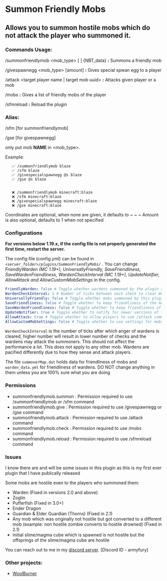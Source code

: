 # Summon Friendly Mobs

## Allows you to summon hostile mobs which do not attack the player who summoned it.

### Commands Usage:


/summonfriendlymob <mob_type> [<x> <y> <z>] {NBT_data} **:** Summons a friendly mob

/givespawnegg <player> <mob_type> [amount] **:** Gives special spwan egg to a player

/attack <target player name | target mob uuid> **:** Attacks given player or a mob

/mobs **:** Gives a list of friendly mobs of the player 

/sfmreload **:** Reload the plugin

### Alias:

/sfm               [for summonfriendlymob]

/gse               [for givespawnegg]

only put mob **NAME** in <mob_type>.

Example:
```
   ✅ /summonfriendlymob blaze
   ✅ /sfm blaze
   ✅ /givespecialspawnegg @s blaze
   ✅ /gse @s blaze

   
   ❌ /summonfriendlymob minecraft:blaze
   ❌ /sfm minecraft:blaze
   ❌ /givespecialspawnegg minecraft:blaze
   ❌ /gse minecraft:blaze
```

Coordinates are optional, when none are given, it defaults to ~ ~ ~
Amount is also optional, defaults to 1 when not specified

### Configurations

**For versions below 1.19.x, if the config file is not properly generated the first time, restart the server.**

The config file (config.yml) can be found in _`<server_folder>/plugins/SummonFriendlyMobs/`_ .
You can change _FriendlyWarden (MC 1.19+), UniversallyFriendly, SaveFriendliness, SaveWardenFriendliness, WardenCheckInterval (MC 1.19+), UpdateNotifier, AllowAttack and AllowCustomMobSettings_ in the config.

```YAML
FriendlyWarden: false # Toggle whether wardens summoned by the plugin are friendly to the summoner.
WardenCheckInterval: 1 # Number of ticks between each check to clear Warden's anger to its summoner
UniversallyFriendly: false # Toggle whether mobs summoned by this plugin are Friendly to only the summoner or to all player
SaveFriendliness: false # Toggle whether to keep friendliness of the mobs even after the server restarts
SaveWardenFriendliness: false # Toggle whether to keep friendliness of the wardens even after the server restarts
UpdateNotifier: true # Toggle whether to notify for newer versions of the plugin
AllowAttack: true # Toggle whether to allow players to use /attack command or not
AllowCustomMobSettings: false # Toggle whether to use settings for mobs from mobs.yml or not
```

`WardenCheckInterval` is the number of ticks after which anger of wardens is cleared, higher number will result in lower number of checks and the wardens may attack the summoners. This should not affect the performance a lot. This does not apply to any other mob. Wardens are pacified differently due to how they sense and attack players.

The file `summonerMap.dat` holds data for friendliness of mobs and `warden_data.yml` for friendliness of wardens. DO NOT change anything in them unless you are 100% sure what you are doing

### Permissions

  - summonfriendlymob.summon : Permission required to use /summonfriendlymob or /sfm command
  - summonfriendlymob.give : Permission required to use /givespawnegg or /gse command
  - summonfriendlymob.attack : Permission required to use /attack command
  - summonfriendlymob.check : Permission required to use /mobs command
  - summonfriendlymob.reload : Permission required to use /sfmreload command

### Issues
 I know there are and will be some issues in this plugin as this is my first ever plugin that I have publically released


Some mobs are hostile even to the players who summoned them:
  - Warden (Fixed in versions 2.0 and above)
  - Zoglin
  - Pufferfish (Fixed in 3.0+)
  - Ender Dragon 
  - Guardian & Elder Guardian (Thorns) (Fixed in 2.1)
  - Any mob which was originally not hostile but got converted to a different mob (example: non hostile zombie converts to hostile drowned) (Fixed in 2.1)
  - Initial slime/magma cube which is spawned is not hostile but the offsprings of the slime/magma cube are hostile


You can reach out to me in my [discord server](https://discord.gg/aEc7yqecYn). [Discord ID - armyfury]

### Other projects:
  - [WoolBurner](https://modrinth.com/plugin/woolburner)
